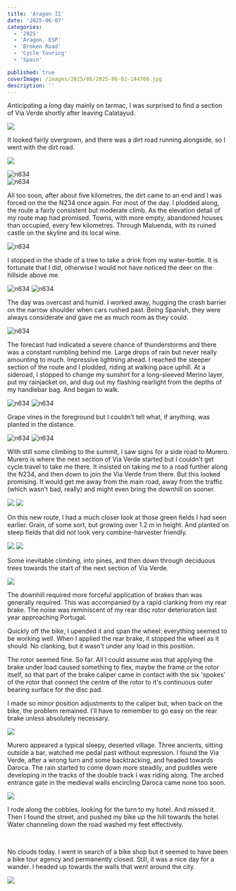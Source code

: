 ```yaml
---
title: 'Aragon II'
date: '2025-06-07'
categories:
  - '2025'
  - 'Aragon, ESP'
  - 'Broken Road'
  - 'Cycle Touring'
  - 'Spain'

published: true
coverImage: /images/2025/06/2025-06-02-144700.jpg
description: ''
---
```


<script>
  import Img from '$lib/components/Img.svelte'
  import DayCardHGroup from '$lib/components/DayCardHGroup.svelte'
</script>

<section class="card">

<DayCardHGroup
    where="Calatayud &ndash; Daroca"
    when="2025-06-03"
    distance="43.3 km, 522 m, 528.4 km to date"
  />

<p>Anticipating a long day mainly on tarmac, I was surprised to find a section of Via Verde shortly after leaving Calatayud.</p>

<Img
src="/images/2025/06/2025-06-03-120612.jpg"
/>

<p>It looked fairly overgrown, and there was a dirt road running alongside, so I went with the dirt road.</p>

<Img
  src="/images/2025/06/2025-06-03-121030.jpg" 
  caption="A bushy Via Verde on the left, my chosen route to the right"
/>

<div class="w-80">
  <Img
    src="/images/2025/06/2025-06-03-121922.jpg"
    alt="n634"
  />
</div>
<div class="w-80">
  <Img
    src="/images/2025/06/2025-06-03-122025.jpg"
    alt="n634"
    caption="Nectarines?"
  />
</div>

<p>All too soon, after about five kilometres, the dirt came to an end and I was forced on the the N234 once again. For most of the day. I plodded along, the route a fairly consistent but moderate climb. As the elevation detail of my route map had promised. Towns, with more empty, abandoned houses than occupied, every few kilometres. Through Maluenda, with its ruined castle on the skyline and its local wine.</p>

<Img
  src="/images/2025/06/2025-06-03-130219.jpg"
  alt="n634"
/>

<p>I stopped in the shade of a tree to take a drink from my water-bottle. It is fortunate that I did, otherwise I would not have noticed the deer on the hillside above me.</p>

<Img
  src="/images/2025/06/2025-06-03-131354.jpg"
  alt="n634"
/>
<Img
  src="/images/2025/06/2025-06-03-131437.jpg"
  alt="n634"
/>

<p>The day was overcast and humid. I worked away, hugging the crash barrier on the narrow shoulder when cars rushed past. Being Spanish, they were always considerate and gave me as much room as they could. </p>

<Img
  src="/images/2025/06/2025-06-03-150033.jpg"
  alt="n634"
/>

<p>The forecast had indicated a severe chance of thunderstorms and there was a constant rumbling behind me. Large drops of rain but never really amounting to much. Impressive lightning ahead. I reached the steeper section of the route and I plodded, riding at walking pace uphill. At a sideroad, I stopped to change my sunshirt for a long-sleeved Merino layer, put my rainjacket on, and dug out my flashing rearlight from the depths of my handlebar bag. And began to walk. </p>

<Img
  src="/images/2025/06/2025-06-03-150108.jpg"
  alt="n634"
/>
<Img
  src="/images/2025/06/2025-06-03-162614.jpg"
  alt="n634"
/>

<p>Grape vines in the foreground but I couldn't tell what, if anything, was planted in the distance.</p>

<Img
  src="/images/2025/06/2025-06-03-163757.jpg"
  alt="n634"
/>
<Img
  src="/images/2025/06/2025-06-03-163828.jpg"
  alt="n634"
/>

<p>With still some climbing to the summit, I saw signs for a side road to Murero. Murero is where the next section of Via Verde started but I couldn't get cycle.travel to take me there. It insisted on taking me to a road further along the N234, and then down to join the Via Verde from there. But this looked promising. It would get me away from the main road, away from the traffic (which wasn't bad, really) and might even bring the downhill on sooner. </p>

<Img
  src="/images/2025/06/2025-06-03-165151.jpg" 
/>
<Img
  src="/images/2025/06/2025-06-03-165203.jpg"
  caption="Much more inviting!"
/>

<p>On this new route, I had a much closer look at those green fields I had seen earlier. Grain, of some sort, but growing over 1.2 m in height. And planted on steep fields that did not look very combine-harvester friendly.</p>

<Img
  src="/images/2025/06/2025-06-03-165703.jpg"
/>
<Img
  src="/images/2025/06/2025-06-03-165713.jpg"
/>

<p>Some inevitable climbing, into pines, and then down through deciduous trees towards the start of the next section of Via Verde.</p>
<Img
  src="/images/2025/06/2025-06-03-171222.jpg"
/>
<p>The downhill required more forceful application of brakes than was generally required. This was accompanied by a rapid clanking from my rear brake. The noise was reminiscent of my rear disc rotor deterioration last year approaching Portugal.</p>

<p>Quickly off the bike, I upended it and span the wheel: everything seemed to be working well. When I applied the rear brake, it stopped the wheel as it should. No clanking, but it wasn't under any load in this position.</p>

<p>The rotor seemed fine. So far. All I could assume was that applying the brake under load caused something to flex, maybe the frame or the rotor itself, so that part of the brake caliper came in contact with the six 'spokes' of the rotor that connect the centre of the rotor to it's continuous outer bearing surface for the disc pad.</p>

<p>I made so minor position adjustments to the caliper but, when back on the bike, the problem remained. I'll have to remember to go easy on the rear brake unless absolutely necessary.</p>

<Img
  src="/images/2025/06/2025-06-03-172341.jpg"
/>

<p>Murero appeared a typical sleepy, deserted village. Three ancients, sitting outside a bar, watched me pedal past without expression. I found the Via Verde, after a wrong turn and some backtracking, and headed towards Daroca. The rain started to come down more steadily, and puddles were developing in the tracks of the double track I was riding along. The arched entrance gate in the medieval walls encircling Daroca came none too soon.</p>

<Img
  src="/images/2025/06/2025-06-03-181335.jpg"
/>

<p>I rode along the cobbles, looking for the turn to my hotel. And missed it. Then I found the street, and pushed my bike up the hill towards the hotel. Water channeling down the road washed my feet effectively.</p><br/>

<DayCardHGroup
  where="Daroca"
/>

<p>No clouds today. I went in search of a bike shop but it seemed to have been a bike tour agency and permanently closed. Still, it was a nice day for a wander. I headed up towards the walls that went around the city.</p>

<Img
  src="/images/2025/06/2025-06-03-181335.jpg"
/>

</section>
